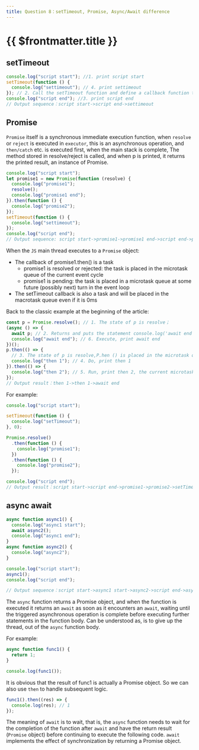 ```yaml
---
title: Question 8：setTimeout, Promise, Async/Await difference
---
```


# {{ $frontmatter.title }}

## setTimeout

```js
console.log("script start"); //1. print script start
setTimeout(function () {
  console.log("settimeout"); // 4. print settimeout
}); // 2. Call the setTimeout function and define a callback function to execute when it completes
console.log("script end"); //3. print script end
// Output sequence：script start->script end->settimeout
```

## Promise

`Promise` itself is a synchronous immediate execution function, when `resolve` or `reject` is executed in `executor`, this is an asynchronous operation, and `then/catch` etc. is executed first, when the main stack is complete, The method stored in resolve/reject is called, and when p is printed, it returns the printed result, an instance of Promise.

```js
console.log("script start");
let promise1 = new Promise(function (resolve) {
  console.log("promise1");
  resolve();
  console.log("promise1 end");
}).then(function () {
  console.log("promise2");
});
setTimeout(function () {
  console.log("settimeout");
});
console.log("script end");
// Output sequence: script start->promise1->promise1 end->script end->promise2->settimeout
```

When the `JS` main thread executes to a `Promise` object:

- The callback of promise1.then() is a task
  - promise1 is resolved or rejected: the task is placed in the microtask queue of the current event cycle
  - promise1 is pending: the task is placed in a microtask queue at some future (possibly next) turn in the event loop
- The setTimeout callback is also a task and will be placed in the macrotask queue even if it is 0ms

Back to the classic example at the beginning of the article:

```js
const p = Promise.resolve(); // 1. The state of p is resolve；
(async () => {
  await p; // 2. Returns and puts the statement console.log('await end') after the function body into the microtask queue of the next event loop
  console.log("await end"); // 6. Execute, print await end
})();
p.then(() => {
  // 3. The state of p is resolve,P.hen () is placed in the microtask queue of the current event loop.
  console.log("then 1"); // 4. Do, print then 1
}).then(() => {
  console.log("then 2"); // 5. Run, print then 2, the current microtask queue ends, and run the next microtask queue
});
// Output result：then 1->then 1->await end
```

For example:

```js
console.log("script start");

setTimeout(function () {
  console.log("setTimeout");
}, 0);

Promise.resolve()
  .then(function () {
    console.log("promise1");
  })
  .then(function () {
    console.log("promise2");
  });

console.log("script end");
// Output result：script start->script end->promise1->promise2->setTimeout
```

## async await

```js
async function async1() {
  console.log("async1 start");
  await async2();
  console.log("async1 end");
}
async function async2() {
  console.log("async2");
}

console.log("script start");
async1();
console.log("script end");

// Output sequence：script start->async1 start->async2->script end->async1 end
```

The `async` function returns a Promise object, and when the function is executed it returns an `await` as soon as it encounters an `await`, waiting until the triggered asynchronous operation is complete before executing further statements in the function body. Can be understood as, is to give up the thread, out of the `async` function body.

For example:

```js
async function func1() {
  return 1;
}

console.log(func1());
```

It is obvious that the result of func1 is actually a Promise object. So we can also use `then` to handle subsequent logic.

```js
func1().then((res) => {
  console.log(res); // 1
});
```

The meaning of `await` is to wait, that is, the `async` function needs to wait for the completion of the function after `await` and have the return result (`Promise` object) before continuing to execute the following code. `await` implements the effect of synchronization by returning a Promise object.

